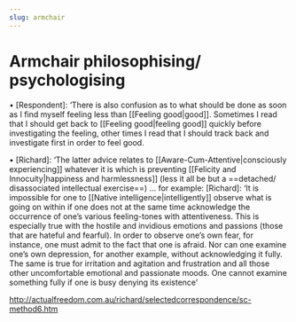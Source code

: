 ```yaml
---
slug: armchair
---
```


# Armchair philosophising/ psychologising 

• [Respondent]: ‘There is also confusion as to what should be done as soon as I find myself feeling less than [[Feeling good|good]]. Sometimes I read that I should get back to [[Feeling good|feeling good]] quickly before investigating the feeling, other times I read that I should track back and investigate first in order to feel good.

• [Richard]: ‘The latter advice relates to [[Aware-Cum-Attentive|consciously experiencing]] whatever it is which is preventing [[Felicity and Innocuity|happiness and harmlessness]] (less it all be but a ==detached/ disassociated intellectual exercise==) ... for example: [Richard]: ‘It is impossible for one to [[Native intelligence|intelligently]] observe what is going on within if one does not at the same time acknowledge the occurrence of one’s various feeling-tones with attentiveness. This is especially true with the hostile and invidious emotions and passions (those that are hateful and fearful). In order to observe one’s own fear, for instance, one must admit to the fact that one is afraid. Nor can one examine one’s own depression, for another example, without acknowledging it fully. The same is true for irritation and agitation and frustration and all those other uncomfortable emotional and passionate moods. One cannot examine something fully if one is busy denying its existence’ 

http://actualfreedom.com.au/richard/selectedcorrespondence/sc-method6.htm